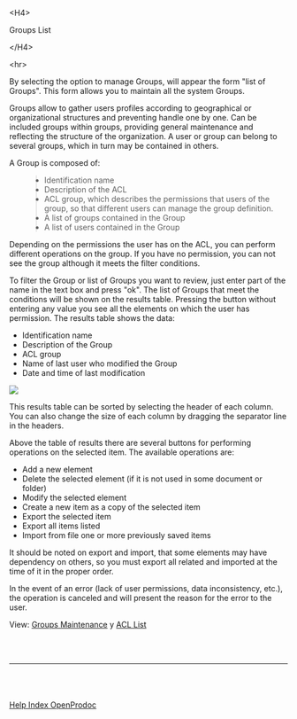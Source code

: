 

&lt;H4&gt;

Groups List

&lt;/H4&gt;



&lt;hr&gt;


<p>By selecting the option to manage Groups, will appear the form "list of Groups". This form allows you to maintain all the system Groups.</p>
<p>Groups allow to gather users profiles according to geographical or organizational structures and preventing handle one by one. Can be included groups within groups, providing general maintenance and reflecting the structure of the organization. A user or group can belong to several groups, which in turn may be contained in others.</p>
<p>A Group is composed of:</p>
<ul>
<blockquote><li>Identification name</li>
<li>Description of the ACL</li>
<li>ACL group, which describes the permissions that users of the group, so that different users can manage the group definition.</li>
<li>A list of groups contained in the Group</li>
<li>A list of users contained in the Group</li>
</ul>
<p>Depending on the permissions the user has on the ACL, you can perform different operations on the group. If you have no permission, you can not see the group although it meets the filter conditions.</p>
<p>To filter the Group or list of Groups you want to review, just enter part of the name in the text box and press "ok". The list of Groups that meet the conditions will be shown on the results table. Pressing the button without entering any value you see all the elements on which the user has permission. The results table shows the data:</p>
<ul>
<li>Identification name</li>
<li>Description of the Group</li>
<li>ACL group</li>
<li>Name of last user who modified the Group</li>
<li>Date and time of last modification</li>
</ul>
<p> <img src='http://dl.dropbox.com/u/49603479/OpenProdoc/EN/Img/ListGroups.jpg' /> </p>
<p>This results table can be sorted by selecting the header of each column. You can also change the size of each column by dragging the separator line in the headers.</p>
<p>Above the table of results there are several buttons for performing operations on the selected item. The available operations are:</p>
<ul>
<li>Add a new element</li>
<li>Delete the selected element (if it is not used in some document or folder)</li>
<li>Modify the selected element</li>
<li>Create a new item as a copy of the selected item</li>
<li>Export the selected item</li>
<li>Export all items listed</li>
<li>Import from file one or more previously saved items</li>
</ul>
<p>It should be noted on export and import, that some elements may have dependency on others, so you must export all related and imported at the time of it in the proper order.</p>
<p>In the event of an error (lack of user permissions, data inconsistency, etc.), the operation is canceled and will present the reason for the error to the user.</p>
<p>View: <a href='EN_MantGroups.md'>Groups Maintenance</a> y <a href='EN_ListACL.md'>ACL List</a></p>
<br>
<br>
<hr><br>
<br>
<br>
<a href='EN_HelpIndex.md'>Help Index OpenProdoc</a>